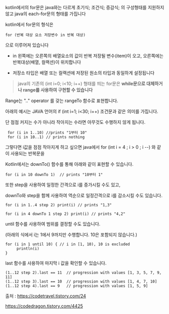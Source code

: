 
kotlin에서의 for문은 java와는 다르게 초기식; 조건식; 증감식; 의 구성형태를 지원하지 않고 
java의 each-for문의 형태를 가집니다

  kotlin에서 for문의 형식은

```
for (반복 대상 요소 저장변수 in 반복 대상)  
```

으로 이루어져 있습니다

  

- in 왼쪽에는 오른쪽의 배열요소의 값이 반복 저장될 변수(item)이 오고, 오른쪽에는 반복대상(배열, 컬랙션)이 위치합니다

- 저장소 타입은 배열 또는 컬랙션에 저장된 원소의 타입과 동일하게 설정됩니다

 
> java의 기존의 (int i=0; i<10; i++) 형태를 띄는 for문은 
**while문으로 대체하거나 range를 사용하여 구현할 수 있습니다**

  

Range는 ".." operator 를 갖는 rangeTo 함수로 표현합니다.

아래의 예시는 JAVA 언어의 if (int i=1; i<30; i++) 조건문과 같은 의미를 가집니다.

단 점점 커지는 수가 아니라 작아지는 수라면 아무것도 수행하지 않게 됩니다.

```
 for (i in 1..10) //prints "1부터 10"
 for (i in 10..1) // prints nothing
```

  

그렇다면 i값을 점점 작아지게 하고 싶으면 
java에서 for (int i = 4 ; i > 0 ; i --) 와 같이 사용되는 반복문을

Kotlin에서는 downTo() 함수를 통해 아래와 같이 표현할 수 있습니다.

```
for (i in 10 downTo 1)  // prints "10부터 1"
```

또한 step을 사용하여 일정한 간격으로 i를 증가시킬 수도 있고,

downTo와 step을 함께 사용하여 역순으로 일정간격으로 i를 감소시킬 수도 있습니다.

```
for (i in 1..4 step 2) print(i) // prints "1,3"

for (i in 4 downTo 1 step 2) print(i) // prints "4,2"
```

until 함수를 사용하여 범위를 결정할 수도 있습니다.

(아래의 식에서 i는 1에서 9까지만 수행합니다. 10은 포함되지 않습니다.)

```
for (i in 1 until 10) { // i in [1, 10), 10 is excluded
     println(i)
}
```

last 함수를 사용하여 마지막 i 값을 확인할 수 있습니다.

```
(1..12 step 2).last == 11  // progression with values [1, 3, 5, 7, 9, 11]
(1..12 step 3).last == 10  // progression with values [1, 4, 7, 10]
(1..12 step 4).last == 9   // progression with values [1, 5, 9]
```

  

  

  

출처 : https://codetravel.tistory.com/24

https://codedragon.tistory.com/4425
<!--stackedit_data:
eyJoaXN0b3J5IjpbMTgyOTM2NTk3OV19
-->